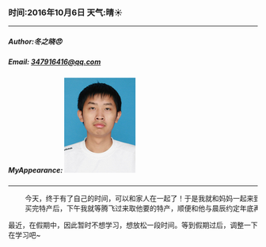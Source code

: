 ### 时间:2016年10月6日 天气:晴:sunny:
-----
#####   Author:冬之晓:angry:
#####   Email: 347916416@qq.com
#####   MyAppearance: ![MyAppearance](../MyPicture.JPG "我的头像")
----------

<pre>
    今天，终于有了自己的时间，可以和家人在一起了！于是我就和妈妈一起来到老城，顺便买点特产，通过前期和腾飞晨晨的聊天，我了解到特产不一定要带吃的东西。还可以带一些艺术品，比如说“火烧画”，这是一种在木头上用火烧的画，画的上面有“丽景门”、“牡丹”、“天堂”等画面。还有一种是画，洛阳自古以来以牡丹文明，因此有好多爱好艺术的画家就在老城的小巷里面进行牡丹画的绘制。今天，为了给余姚的朋友带一副画，我转遍了整个北大街。最后终于在腾飞单位指导下找到了以为有名的老人，从她那里买到了一幅牡丹的画。这幅画准备送给泉庆，因为刚到余姚的时候，是他带我熟悉了余姚的美景，并让我感受到了余姚人的淳朴和厚道的品格。
    买完特产后，下午我就等腾飞过来取他要的特产，顺便和他与晨辰约定年底再见。晚上，和姥姥父母一起看了一部电影————《猫的报恩》，然后就早早的睡觉了，真希望假期能够晚点结束，但是明天就是最后一天了……
</pre>

最近，在假期中，因此暂时不想学习，想放松一段时间。等到假期过后，调整一下在学习吧~

